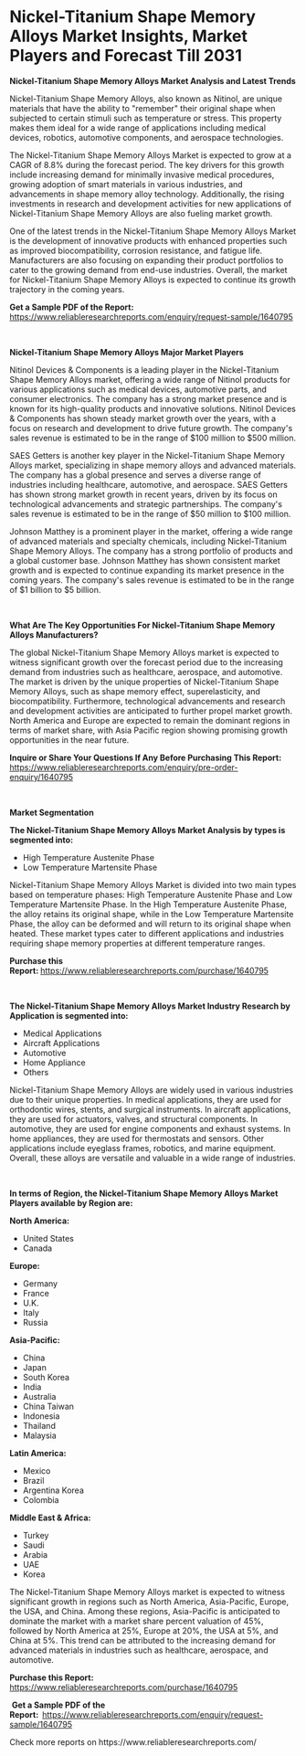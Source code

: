 <p><h1>Nickel-Titanium Shape Memory Alloys Market Insights, Market Players and Forecast Till 2031</h1></p><p><strong>Nickel-Titanium Shape Memory Alloys Market Analysis and Latest Trends</strong></p>
<p><p>Nickel-Titanium Shape Memory Alloys, also known as Nitinol, are unique materials that have the ability to "remember" their original shape when subjected to certain stimuli such as temperature or stress. This property makes them ideal for a wide range of applications including medical devices, robotics, automotive components, and aerospace technologies.</p><p>The Nickel-Titanium Shape Memory Alloys Market is expected to grow at a CAGR of 8.8% during the forecast period. The key drivers for this growth include increasing demand for minimally invasive medical procedures, growing adoption of smart materials in various industries, and advancements in shape memory alloy technology. Additionally, the rising investments in research and development activities for new applications of Nickel-Titanium Shape Memory Alloys are also fueling market growth.</p><p>One of the latest trends in the Nickel-Titanium Shape Memory Alloys Market is the development of innovative products with enhanced properties such as improved biocompatibility, corrosion resistance, and fatigue life. Manufacturers are also focusing on expanding their product portfolios to cater to the growing demand from end-use industries. Overall, the market for Nickel-Titanium Shape Memory Alloys is expected to continue its growth trajectory in the coming years.</p></p>
<p><strong>Get a Sample PDF of the Report:&nbsp;</strong> <a href="https://www.reliableresearchreports.com/enquiry/request-sample/1640795">https://www.reliableresearchreports.com/enquiry/request-sample/1640795</a></p>
<p>&nbsp;</p>
<p><strong>Nickel-Titanium Shape Memory Alloys Major Market Players</strong></p>
<p><p>Nitinol Devices & Components is a leading player in the Nickel-Titanium Shape Memory Alloys market, offering a wide range of Nitinol products for various applications such as medical devices, automotive parts, and consumer electronics. The company has a strong market presence and is known for its high-quality products and innovative solutions. Nitinol Devices & Components has shown steady market growth over the years, with a focus on research and development to drive future growth. The company's sales revenue is estimated to be in the range of $100 million to $500 million.</p><p>SAES Getters is another key player in the Nickel-Titanium Shape Memory Alloys market, specializing in shape memory alloys and advanced materials. The company has a global presence and serves a diverse range of industries including healthcare, automotive, and aerospace. SAES Getters has shown strong market growth in recent years, driven by its focus on technological advancements and strategic partnerships. The company's sales revenue is estimated to be in the range of $50 million to $100 million.</p><p>Johnson Matthey is a prominent player in the market, offering a wide range of advanced materials and specialty chemicals, including Nickel-Titanium Shape Memory Alloys. The company has a strong portfolio of products and a global customer base. Johnson Matthey has shown consistent market growth and is expected to continue expanding its market presence in the coming years. The company's sales revenue is estimated to be in the range of $1 billion to $5 billion.</p></p>
<p>&nbsp;</p>
<p><strong>What Are The Key Opportunities For Nickel-Titanium Shape Memory Alloys Manufacturers?</strong></p>
<p><p>The global Nickel-Titanium Shape Memory Alloys market is expected to witness significant growth over the forecast period due to the increasing demand from industries such as healthcare, aerospace, and automotive. The market is driven by the unique properties of Nickel-Titanium Shape Memory Alloys, such as shape memory effect, superelasticity, and biocompatibility. Furthermore, technological advancements and research and development activities are anticipated to further propel market growth. North America and Europe are expected to remain the dominant regions in terms of market share, with Asia Pacific region showing promising growth opportunities in the near future.</p></p>
<p><strong>Inquire or Share Your Questions If Any Before Purchasing This Report:</strong> <a href="https://www.reliableresearchreports.com/enquiry/pre-order-enquiry/1640795">https://www.reliableresearchreports.com/enquiry/pre-order-enquiry/1640795</a></p>
<p>&nbsp;</p>
<p><strong>Market Segmentation</strong></p>
<p><strong>The Nickel-Titanium Shape Memory Alloys Market Analysis by types is segmented into:</strong></p>
<p><ul><li>High Temperature Austenite Phase</li><li>Low Temperature Martensite Phase</li></ul></p>
<p><p>Nickel-Titanium Shape Memory Alloys Market is divided into two main types based on temperature phases: High Temperature Austenite Phase and Low Temperature Martensite Phase. In the High Temperature Austenite Phase, the alloy retains its original shape, while in the Low Temperature Martensite Phase, the alloy can be deformed and will return to its original shape when heated. These market types cater to different applications and industries requiring shape memory properties at different temperature ranges.</p></p>
<p><strong>Purchase this Report:&nbsp;</strong><a href="https://www.reliableresearchreports.com/purchase/1640795">https://www.reliableresearchreports.com/purchase/1640795</a></p>
<p>&nbsp;</p>
<p><strong>The Nickel-Titanium Shape Memory Alloys Market Industry Research by Application is segmented into:</strong></p>
<p><ul><li>Medical Applications</li><li>Aircraft Applications</li><li>Automotive</li><li>Home Appliance</li><li>Others</li></ul></p>
<p><p>Nickel-Titanium Shape Memory Alloys are widely used in various industries due to their unique properties. In medical applications, they are used for orthodontic wires, stents, and surgical instruments. In aircraft applications, they are used for actuators, valves, and structural components. In automotive, they are used for engine components and exhaust systems. In home appliances, they are used for thermostats and sensors. Other applications include eyeglass frames, robotics, and marine equipment. Overall, these alloys are versatile and valuable in a wide range of industries.</p></p>
<p>&nbsp;</p>
<p><strong>In terms of Region, the Nickel-Titanium Shape Memory Alloys Market Players available by Region are:</strong></p>
<p>
    <p> <strong> North America: </strong>
        <ul>
            <li>United States</li>
            <li>Canada</li>
        </ul>
        </p> 
    <p> <strong> Europe: </strong>
        <ul>
            <li>Germany</li>
            <li>France</li>
            <li>U.K.</li>
            <li>Italy</li>
            <li>Russia</li>
        </ul>
        </p> 
    <p> <strong> Asia-Pacific: </strong>
        <ul>
            <li>China</li>
            <li>Japan</li>
            <li>South Korea</li>
            <li>India</li>
            <li>Australia</li>
            <li>China Taiwan</li>
            <li>Indonesia</li>
            <li>Thailand</li>
            <li>Malaysia</li>
        </ul>
        </p> 
    <p> <strong> Latin America: </strong>
        <ul>
            <li>Mexico</li>
            <li>Brazil</li>
            <li>Argentina Korea</li>
            <li>Colombia</li>
        </ul>
        </p> 
    <p> <strong> Middle East & Africa: </strong>
        <ul>
            <li>Turkey</li>
            <li>Saudi</li>
            <li>Arabia</li>
            <li>UAE</li>
            <li>Korea</li>
        </ul>
    </p>
    </p>
<p><p>The Nickel-Titanium Shape Memory Alloys market is expected to witness significant growth in regions such as North America, Asia-Pacific, Europe, the USA, and China. Among these regions, Asia-Pacific is anticipated to dominate the market with a market share percent valuation of 45%, followed by North America at 25%, Europe at 20%, the USA at 5%, and China at 5%. This trend can be attributed to the increasing demand for advanced materials in industries such as healthcare, aerospace, and automotive.</p></p>
<p><strong>Purchase this Report: </strong><a href="https://www.reliableresearchreports.com/purchase/1640795">https://www.reliableresearchreports.com/purchase/1640795</a></p>
<p>&nbsp;<strong>Get a Sample PDF of the Report:&nbsp;&nbsp;</strong><a href="https://www.reliableresearchreports.com/enquiry/request-sample/1640795">https://www.reliableresearchreports.com/enquiry/request-sample/1640795</a></p>
<p><strong></strong></p>
<p>Check more reports on https://www.reliableresearchreports.com/</p>